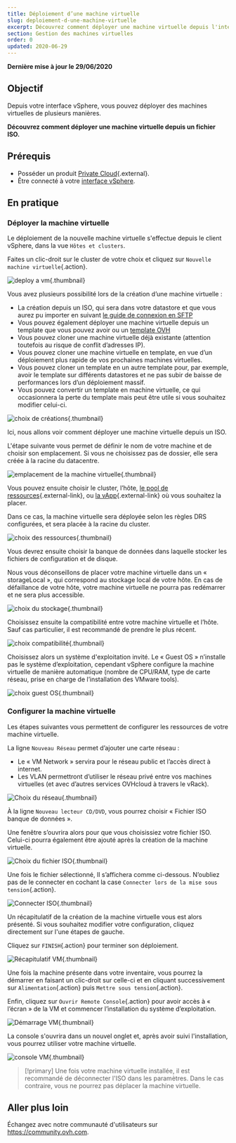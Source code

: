 ```yaml
---
title: Déploiement d’une machine virtuelle
slug: deploiement-d-une-machine-virtuelle
excerpt: Découvrez comment déployer une machine virtuelle depuis l'interface vSphere
section: Gestion des machines virtuelles
order: 0
updated: 2020-06-29
---
```


**Dernière mise à jour le 29/06/2020**

## Objectif

Depuis votre interface vSphere, vous pouvez déployer des machines virtuelles de plusieurs manières. 

**Découvrez comment déployer une machine virtuelle depuis un fichier ISO.**

## Prérequis

- Posséder un produit [Private Cloud](https://www.ovhcloud.com/fr/enterprise/products/hosted-private-cloud/){.external}.
- Être connecté à votre [interface vSphere](../connexion-interface-vsphere/).

## En pratique

### Déployer la machine virtuelle

Le déploiement de la nouvelle machine virtuelle s'effectue depuis le client vSphere, dans la vue `Hôtes et clusters`.

Faites un clic-droit sur le cluster de votre choix et cliquez sur `Nouvelle machine virtuelle`{.action}.

![deploy a vm](images/vm01.png){.thumbnail}

Vous avez plusieurs possibilité lors de la création d’une machine virtuelle :

- La création depuis un ISO, qui sera dans votre datastore et que vous aurez pu importer en suivant [le guide de connexion en SFTP](../connexion-en-sftp/)
- Vous pouvez également déployer une machine virtuelle depuis un template que vous pouvez avoir ou un [template OVH](../deploiement-template-ovh/)
- Vous pouvez cloner une machine virtuelle déjà existante (attention toutefois au risque de conflit d’adresses IP).
- Vous pouvez cloner une machine virtuelle en template, en vue d’un déploiement plus rapide de vos prochaines machines virtuelles.
- Vous pouvez cloner un template en un autre template pour, par exemple, avoir le template sur différents datastores et ne pas subir de baisse de performances lors d’un déploiement massif.
- Vous pouvez convertir un template en machine virtuelle, ce qui occasionnera la perte du template mais peut être utile si vous souhaitez modifier celui-ci.

![choix de créations](images/vm02.png){.thumbnail}

Ici, nous allons voir comment déployer une machine virtuelle depuis un ISO.

L'étape suivante vous permet de définir le nom de votre machine et de choisir son emplacement. Si vous ne choisissez pas de dossier, elle sera créée à la racine du datacentre.

![emplacement de la  machine virtuelle](images/vm03.png){.thumbnail}

Vous pouvez ensuite choisir le cluster, l’hôte, [le pool de ressources](https://docs.vmware.com/fr/VMware-vSphere/6.7/com.vmware.vsphere.resmgmt.doc/GUID-60077B40-66FF-4625-934A-641703ED7601.html){.external-link}, ou [la vApp](https://docs.vmware.com/fr/VMware-vSphere/6.7/com.vmware.vsphere.vm_admin.doc/GUID-E6E9D2A9-D358-4996-9BC7-F8D9D9645290.html){.external-link} où vous souhaitez la placer.

Dans ce cas, la machine virtuelle sera déployée selon les règles DRS configurées, et sera placée à la racine du cluster.

![choix des ressources](images/vm04.png){.thumbnail}

Vous devrez ensuite choisir la banque de données dans laquelle stocker les fichiers de configuration et de disque.

Nous vous déconseillons de placer votre machine virtuelle dans un « storageLocal », qui correspond au stockage local de votre hôte. En cas de défaillance de votre hôte, votre machine virtuelle ne pourra pas redémarrer et ne sera plus accessible.

![choix du stockage](images/vm05.png){.thumbnail}

Choisissez ensuite la compatibilité entre votre machine virtuelle et l’hôte. Sauf cas particulier, il est recommandé de prendre le plus récent.

![choix compatibilité](images/vm06.png){.thumbnail}

Choisissez alors un système d'exploitation invité. Le « Guest OS » n’installe pas le système d’exploitation, cependant vSphere configure la machine virtuelle de manière automatique (nombre de CPU/RAM, type de carte réseau, prise en charge de l’installation des VMware tools).

![choix guest OS](images/vm07.png){.thumbnail}

### Configurer la machine virtuelle

Les étapes suivantes vous permettent de configurer les ressources de votre machine virtuelle.

La ligne `Nouveau Réseau` permet d’ajouter une carte réseau :

- Le « VM Network » servira pour le réseau public et l’accès direct à internet.
- Les VLAN permettront d’utiliser le réseau privé entre vos machines virtuelles (et avec d’autres services OVHcloud à travers le vRack).

![Choix du réseau](images/vm08.png){.thumbnail}

À la ligne `Nouveau lecteur CD/DVD`, vous pourrez choisir « Fichier ISO banque de données ».

Une fenêtre s’ouvrira alors pour que vous choisissiez votre fichier ISO. Celui-ci pourra également être ajouté après la création de la machine virtuelle.

![Choix du fichier ISO](images/vm09.png){.thumbnail}

Une fois le fichier sélectionné, Il s’affichera comme ci-dessous. N’oubliez pas de le connecter en cochant la case `Connecter lors de la mise sous tension`{.action}.

![Connecter ISO](images/vm10.png){.thumbnail}

Un récapitulatif de la création de la machine virtuelle vous est alors présenté. Si vous souhaitez modifier votre configuration, cliquez directement sur l'une étapes de gauche.

Cliquez sur `FINISH`{.action} pour terminer son déploiement.

![Récapitulatif VM](images/vm11.png){.thumbnail}

Une fois la machine présente dans votre inventaire, vous pourrez la démarrer en faisant un clic-droit sur celle-ci et en cliquant successivement sur `Alimentation`{.action} puis `Mettre sous tension`{.action}. 

Enfin, cliquez sur `Ouvrir Remote Console`{.action} pour avoir accès à « l’écran » de la VM et commencer l’installation du système d’exploitation.

![Démarrage VM](images/vm12.png){.thumbnail}

La console s'ouvrira dans un nouvel onglet et, après avoir suivi l'installation, vous pourrez utiliser votre machine virtuelle.

![console VM](images/vm13.png){.thumbnail}

> [!primary]
> Une fois votre machine virtuelle installée, il est recommandé de déconnecter l'ISO dans les paramètres. Dans le cas contraire, vous ne pourrez pas déplacer la machine virtuelle.
>

## Aller plus loin

Échangez avec notre communauté d'utilisateurs sur <https://community.ovh.com>.
